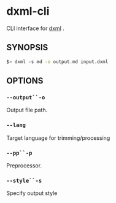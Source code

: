 # dxml-cli

CLI interface for  [dxml](https://github.com/lieutar/ts--dsml--dxml) .

## SYNOPSIS

``` bash
$> dxml -s md -o output.md input.dxml
```
## OPTIONS

### `--output``-o`

Output file path.

### `--lang`

Target language for trimming/processing

### `--pp``-p`

Preprocessor.

### `--style``-s`

Specify output style

